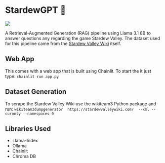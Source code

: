 # StardewGPT 🐔

![](public/demo.gif)

A Retrieval-Augmented Generation (RAG) pipeline using Llama 3.1 8B to answer questions any regarding the game Stardew Valley. The dataset used for this pipeline came from the [Stardew Valley Wiki](https://stardewvalleywiki.com/Stardew_Valley_Wiki) itself.

## Web App
This comes with a web app that is built using Chainlit. To start the it just type: ```chainlit run app.py```

## Dataset Generation 
To scrape the Stardew Valley Wiki use the wikiteam3 Python package and run: ```wikiteam3dumpgenerator  https://stardewvalleywiki.com/  --xml --curonly --namespaces 0```


## Libraries Used
- Llama-Index
- Ollama
- Chainlit 
- Chroma DB 


